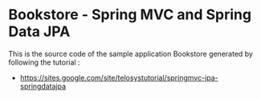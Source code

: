 Bookstore - Spring MVC and Spring Data JPA
================

This is the source code of the sample application Bookstore generated by following the tutorial :
* https://sites.google.com/site/telosystutorial/springmvc-jpa-springdatajpa
